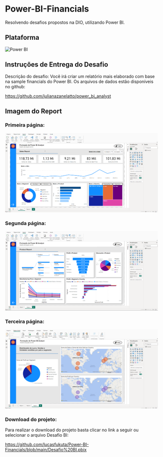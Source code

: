 # Power-BI-Financials
Resolvendo desafios propostos na DIO, utilizando Power BI.

## Plataforma
![Power BI](https://img.shields.io/badge/Power%20BI-000?style=for-the-badge&logo=power-bi)

## Instruções de Entrega do Desafio
Descrição do desafio: Você irá criar um relatório mais elaborado com base na sample financials do Power BI. Os arquivos de dados estão disponíveis no github: 

https://github.com/julianazanelatto/power_bi_analyst 

## Imagem do Report

### Primeira página:
![Pag1](https://github.com/lucasfukuta/Power-BI-Financials/blob/main/pag1.png)

### Segunda página:
![Pag2](https://github.com/lucasfukuta/Power-BI-Financials/blob/main/pag2.png)

### Terceira página:
![Pag3](https://github.com/lucasfukuta/Power-BI-Financials/blob/main/pag3.png)

### Download do projeto:
Para realizar o download do projeto basta clicar no link a seguir ou selecionar o arquivo Desafio BI:

https://github.com/lucasfukuta/Power-BI-Financials/blob/main/Desafio%20BI.pbix

